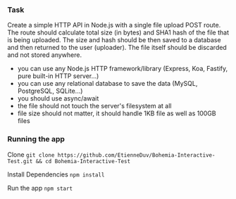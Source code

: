 ### Task

Create a simple HTTP API in Node.js with a single file upload POST route. 
The route should calculate total size (in bytes) and SHA1 hash of the file that is being uploaded. 
The size and hash should be then saved to a database and then returned to the user (uploader). 
The file itself should be discarded and not stored anywhere.

-	you can use any Node.js HTTP framework/library (Express, Koa, Fastify, pure built-in HTTP server...)
-	you can use any relational database to save the data (MySQL, PostgreSQL, SQLite...)
-	you should use async/await
-	the file should not touch the server's filesystem at all
-	file size should not matter, it should handle 1KB file as well as 100GB files

### Running the app

Clone
`git clone https://github.com/EtienneDuv/Bohemia-Interactive-Test.git && cd Bohemia-Interactive-Test`

Install Dependencies
`npm install`

Run the app
`npm start`